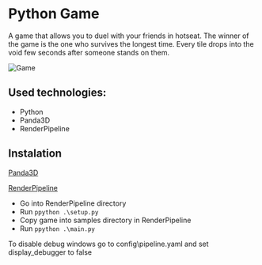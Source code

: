 # Python Game

A game that allows you to duel with your friends in hotseat. The winner of the game is the one who survives the longest time. Every tile drops into the void few seconds after someone stands on them.

![Game](https://jtatar.github.io/portfolio/static/media/python.3640846b.png)

## Used technologies:

* Python
* Panda3D
* RenderPipeline

## Instalation

[Panda3D](https://www.panda3d.org/)

[RenderPipeline](https://github.com/tobspr/RenderPipeline)

- Go into RenderPipeline directory
- Run ``` ppython .\setup.py ```
- Copy game into samples directory in RenderPipeline
- Run ``` ppython .\main.py ```

To disable debug windows go to config\pipeline.yaml and set display_debugger to false
